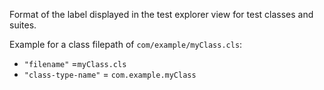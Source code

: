 Format of the label displayed in the test explorer view for test classes and suites.

Example for a class filepath of `com/example/myClass.cls`:

* `"filename"` =`myClass.cls`
* `"class-type-name"` = `com.example.myClass`
